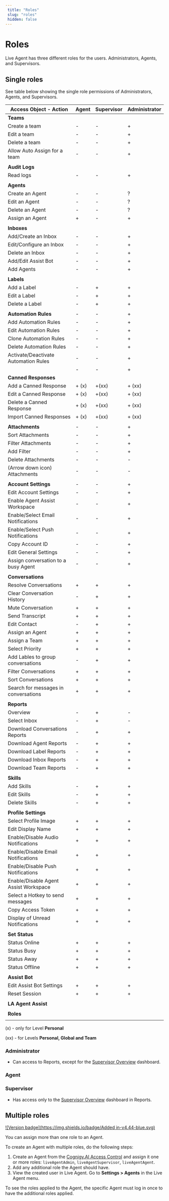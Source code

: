 ```yaml
---
 title: "Roles"
 slug: "roles" 
 hidden: false 
---
```


# Roles

Live Agent has three different roles for the users. Administrators, Agents, and Supervisors.

## Single roles

See table below showing the single role permissions of Administrators, Agents, and Supervisors.


| Access Object - Action                | Agent | Supervisor | Administrator  |
|---------------------------------------|-------|------------|----------------|
| **Teams**                             |       |            |                |
| Create a team                         |  -    | -          | +              |
| Edit a team                           |  -    | -          | +              |
| Delete a team                         |  -    | -          | +              |
| Allow Auto Assign for a team          |  -    | -          | +              |
|                                       |       |            |                |
| **Audit Logs**                        |       |            |                |
| Read logs                             |  -    | -          | +              |
|                                       |       |            |                |
| **Agents**                            |       |            |                |
| Create an Agent                       |  -    | -          | ?              |
| Edit an Agent                         |  -    | -          | ?              |
| Delete an Agent                       |  -    | -          | ?              |
| Assign an Agent                       |  +    | -          | +              |
|                                       |       |            |                |
| **Inboxes**                           |       |            |                |
| Add/Create an Inbox                   |  -    | -          | +              |
| Edit/Configure an Inbox               |  -    | -          | +              |
| Delete an Inbox                       |  -    | -          | +              |
| Add/Edit Assist Bot                   |  -    | -          | +              |
| Add Agents                            |  -    | -          | +              |
|                                       |       |            |                |
| **Labels**                            |       |            |                |
| Add a Label                           |  -    | +          | +              |
| Edit a Label                          |  -    | +          | +              |
| Delete a Label                        |  -    | +          | +              |
|                                       |       |            |                |
| **Automation Rules**                  |  -    | -          | +              |
| Add Automation Rules                  |  -    | -          | +              |
| Edit Automation Rules                 |  -    | -          | +              |
| Clone Automation Rules                |  -    | -          | +              |
| Delete Automation Rules               |  -    | -          | +              |
| Activate/Deactivate Automation Rules  |  -    | -          | +              |
|                                       |  -    | -          | +              |
| **Canned Responses**                  |       |            |                |
| Add a Canned Response                 |  + (x)| +(xx)      | + (xx)         |
| Edit a Canned Response                |  + (x)| +(xx)      | + (xx)         |
| Delete a Canned Response              |  + (x)| +(xx)      | + (xx)         |
| Import Canned Responses               |  + (x)| +(xx)      | + (xx)         |
|                                       |       |            |                |
| **Attachments**                       |  -    | -          | +              |
| Sort Attachments                      |  -    | -          | +              |
| Filter Attachments                    |  -    | -          | +              |
| Add Filter                            |  -    | -          | +              |
| Delete Attachments                    |  -    | -          | -              |
| (Arrow down icon) Attachments         |  -    | -          | -              |
|                                       |       |            |                |
| **Account Settings**                  |  -    | -          | +              |
| Edit Account Settings                 |  -    | -          | +              |
| Enable Agent Assist Workspace         |  -    | -          | +              |
| Enable/Select Email Notifications     |  -    | -          | +              |
| Enable/Select Push Notifications      |  -    | -          | +              |
| Copy Account ID                       |  -    | -          | +              |
| Edit General Settings                 |  -    | -          | +              |
| Assign conversation to a busy Agent   |  -    | -          | +              |
|                                       |       |            |                |
| **Conversations**                     |       |            |                |
| Resolve Conversations                 |  +    | +          | +              |
| Clear Conversation History            |  -    | +          | +              |
| Mute Conversation                     |  +    | +          | +              |
| Send Transcript                       |  +    | +          | +              |
| Edit Contact                          |  -    | +          | +              |
| Assign an Agent                       |  +    | +          | +              |
| Assign a Team                         |  +    | +          | +              |
| Select Priority                       |  +    | +          | +              |
| Add Lables to group conversations     |  -    | +          | +              |
| Filter Conversations                  |  +    | +          | +              |
| Sort Conversations                    |  +    | +          | +              |
| Search for messages in conversations  |  +    | +          | +              |
|                                       |       |            |                |
| **Reports**                           |       |            |                |
| Overview                              |  -    | +          | -              |
| Select Inbox                          |  -    | +          | -              |
| Download Conversations Reports        |  -    | +          | +              |
| Download Agent Reports                |  -    | +          | +              |
| Download Label Reports                |  -    | +          | +              |
| Download Inbox Reports                |  -    | +          | +              |
| Download Team Reports                 |  -    | +          | +              |
|                                       |       |            |                |
| **Skills**                            |       |            |                |
| Add Skills                            |  -    | +          | +              |
| Edit Skills                           |  -    | +          | +              |
| Delete Skills                         |  -    | +          | +              |
|                                       |       |            |                |
| **Profile Settings**                  |       |            |                |
| Select Profile Image                  |  +    | +          | +              |
| Edit Display Name                     |  +    | +          | +              |
| Enable/Disable Audio Notifications    |  +    | +          | +              |
| Enable/Disable Email Notifications    |  +    | +          | +              |
| Enable/Disable Push Notifications     |  +    | +          | +              |
| Enable/Disable Agent Assist Workspace |  +    | +          | +              |
| Select a Hotkey to send messages      |  +    | +          | +              |
| Copy Access Token                     |  +    | +          | +              |
| Display of Unread Notifications       |  +    | +          | +              |
|                                       |       |            |                |
| **Set Status**                        |       |            |                |
| Status Online                         |  +    | +          | +              |
| Status Busy                           |  +    | +          | +              |
| Status Away                           |  +    | +          | +              |
| Status Offline                        |  +    | +          | +              |
|                                       |       |            |                |
| **Assist Bot**                        |       |            |                |
| Edit Assist Bot Settings              |  +    | +          | +              |
| Reset Session                         |  +    | +          | +              |
|                                       |       |            |                |
| **LA Agent Assist**                   |       |            |                |
|                                       |       |            |                |
| **Roles**                             |       |            |                |
|                                       |       |            |                |


(x)  - only for Level **Personal**

(xx) - for Levels **Personal, Global and Team**






### Administrator

- Can access to Reports, except for the [Supervisor Overview](reports.md#overview---supervisor-dashboard) dashboard.

### Agent

### Supervisor

- Has access only to the [Supervisor Overview](reports.md#overview---supervisor-dashboard) dashboard in Reports.









## Multiple roles

[![Version badge](https://img.shields.io/badge/Added in-v4.44-blue.svg)](../release-notes/4.44.md)

You can assign more than one role to an Agent.

To create an Agent with multiple roles, do the following steps:

1. Create an Agent from the [Cognigy.AI Access Control](../ai/tools/user-menu/access-control.md) and assign it one or more roles: `liveAgentAdmin`, `liveAgentSupervisor`, `liveAgentAgent`.
2. Add any additional role the Agent should have.
3. View the created user in Live Agent. Go to **Settings > Agents** in the Live Agent menu.

To see the roles applied to the Agent, the specific Agent must log in once to have the additional roles applied.